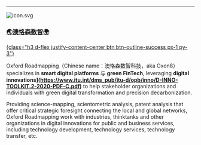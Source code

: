 
---

<div class="row d-flex justify-content-center flex-row"><div class="col-4">

![icon.svg](icon.svg)
<a href="https://oxon8.netlify.app" class=" h1 text-center">

###  🌏澳恪森数智🌍
{class="h3 d-flex justify-content-center btn btn-outline-success px-1 py-3"}
</a>

</div>
<div class="col-8">

Oxford Roadmapping（Chinese name：澳恪森数智科技，aka Oxon8）specializes in **smart digital platforms** 与 **green FinTech**, leveraging **digital innovations](https://www.itu.int/dms_pub/itu-d/opb/inno/D-INNO-TOOLKIT.2-2020-PDF-C.pdf)** to help stakeholder organizations and individuals with green digital transformation and precision decarbonization. 

Providing science-mapping, scientometric analysis, patent analysis that offer critical strategic foresight connecting the local and global networks, Oxford Roadmapping work with industries, thinktanks and other organizations in digital innovations for public and business services, including technology development, technology services, technology transfer, etc. 

</div>
</div>
